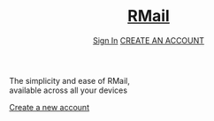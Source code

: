 <html>
<head>
<title>
SIGN UP
</title>
<meta content= ’width = device-width, initial-scale=1.0, maximum-scale=1.0, user-scalable=0′ name=’viewport’ />
<meta name="viewport" content="width=device-width, initial-scale=1.0">
<link rel="icon" href="download.png">
</head>
<style>body { background-image:  url("rmail.jpg");
		background-repeat: no-repeat;
		background-size: cover; 
		margin:0 auto;
		padding:0;}

		a {	text-decoration: none;
	color: red;}


	.log1 { display: none; }

	

header { background-color:white;
	position: fixed;
	top:0px;
		margin:0 auto;
		width:100%;
		min-height:80px; 
		}


h1 { margin:0px;
		display: inline-block; }



 h1  a { display: inline-block;
 	text-decoration: none;
		margin-left: 20px;
		font-size: 60px;
		margin-top:0px;
		margin-bottom:0px;
		display: inline;
		font-family: chiller;
		color:red;}




.logon {
			float:right;
		letter-spacing: 0px;
			margin:0px;
		padding:20px 10px;
		height:40px;
		width: 200px;
		text-align: center;
		border-color:grey;
		line-height: 40px;
		color:black;
		}


.login {
		float:right;
		letter-spacing: 0px;
		margin:0px;
		padding:20px 20px;
		background-color: red;
		color:white;
			height:40px;
			width:100px;
			opacity: 0.8;
			text-align: center;
			line-height: 40px;
			font-size: 20px;}

.text  {margin:0 auto;
		padding:0px;
		margin-top:40px;
		width:1039px;
		padding-top:30px;
		}

p  {	
		font-family: Roboto, Helvetica, arial, sans-serif;
font-size:48px;
font-weight:100px;
height:372px;
line-height:62px;
width:296px;
	 }

.log  {
	background-color: red;
	opacity: 0.6;
	padding:20px;
	color:white;
	height:100px;
	margin-bottom:20px;
}

.logon:hover  {color:red;
			outline:1px;}

.log:hover  {opacity: 0.9;}




@media screen and (max-width: 424px)
	{
			body {	background-image: none;
					overflow-x:hidden;
					width:424px;

					}

					header { width: 424px;
					background-color: red;	 } 

		.text {	width: 394px;
				padding-left: 30px;
				}

		
	
	p { margin:0px;
		padding:0px; 
		margin-top: 50px;
		margin-bottom:10px;
		width: 300px;
	}



	.label {display: block;}

	.logon {text-align: right;
		float: left;
		display: none;}

	h1 a {color: white;
		margin-top:10px;
		font-size: 60px;}

	.login {padding:10px 10px;
			height:20px;
			float: left;
			display: none;
			line-height: 20px;}

.log 	{ float: right;
		height:20px;
		margin-top:10px;
		opacity: 1;
		border-left: 10px solid black;
		margin:0 10px 0px 0; }

.log1 { display: inline-block;
			color: white;
			margin-top:10px;
			background-color:red;
			padding:20px;
			margin:0px; 
			width:140px;
			border-right: 15px solid black;
			text-align: center;
			 }




	}


</style>
<body>
<header>
<h1><a href="rmail.html">RMail</a></h1>
<a href="LOGIN.html" class="login">Sign In</a>
<a href="SIGN UP.html" class="logon">CREATE AN ACCOUNT</a>
</header>
<div class="text">
<p>
The simplicity and ease of RMail,<br> available across all your devices</p>
<a href="sign up.html" class="log">Create a new account</a>
</div>
<a href="login.html" class="log1">Login with an existing account</a>
</body>
</html>



